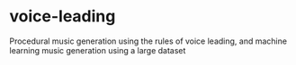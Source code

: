 # voice-leading
Procedural music generation using the rules of voice leading, and machine learning music generation using a large dataset
